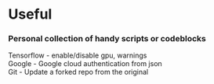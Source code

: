# Useful
### Personal collection of handy scripts or codeblocks

Tensorflow - enable/disable gpu, warnings  
Google - Google cloud authentication from json  
Git - Update a forked repo from the original
